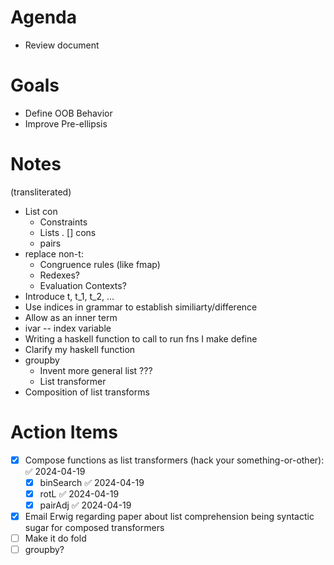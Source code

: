 # Agenda
* Review document
# Goals
* Define OOB Behavior
* Improve Pre-ellipsis
# Notes
(transliterated)
* List con
	* Constraints
	* Lists . [] cons
	* pairs
* replace non-t:
	* Congruence rules (like fmap)
	* Redexes?
	* Evaluation Contexts?
* Introduce t, t_1, t_2, ...
* Use indices in grammar to establish similiarty/difference
* Allow as an inner term
* ivar -- index variable
* Writing a haskell function to call to run fns I make define
* Clarify my haskell function
* groupby
	* Invent more general list ???
	* List transformer
* Composition of list transforms
# Action Items
* [x] Compose functions as list transformers (hack your something-or-other): ✅ 2024-04-19
	* [x] binSearch ✅ 2024-04-19
	* [x] rotL ✅ 2024-04-19
	* [x] pairAdj ✅ 2024-04-19
* [x] Email Erwig regarding paper about list comprehension being syntactic sugar for composed transformers
* [ ] Make it do fold
* [ ] groupby?

```haskell

```